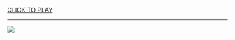 
<a href="https://premium76.site?title=unblocked_drag_racing_games&ref=13M">CLICK TO PLAY</a></h3>
<hr>

<a href="https://premium76.site?title=unblocked_drag_racing_games&ref=13M"><img src="https://clearcache.store/games.png"></a>


